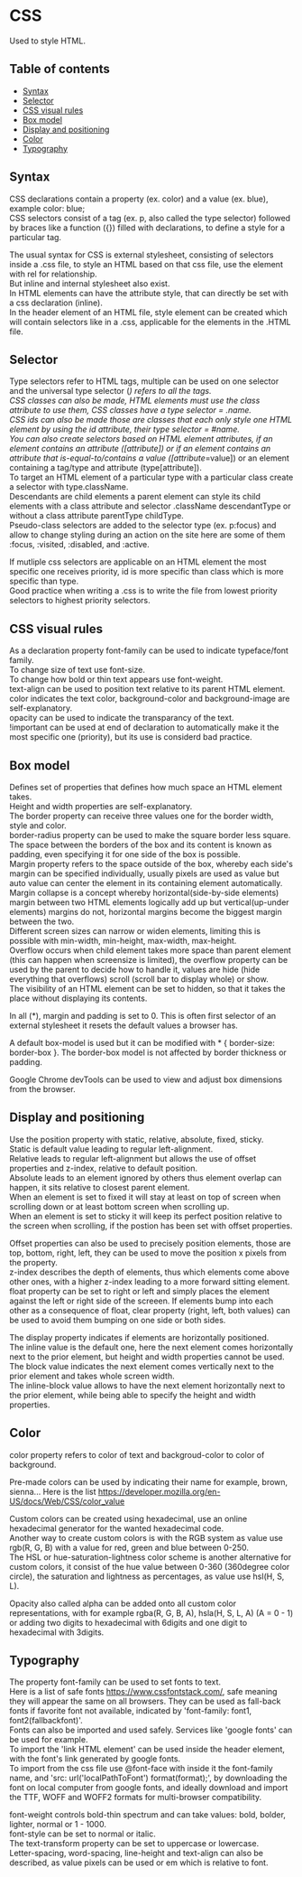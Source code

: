 # CSS
Used to style HTML.

## Table of contents
  - [Syntax](#Syntax)
  - [Selector](#Selector)
  - [CSS visual rules](#CSS-visual-rules)
  - [Box model](#Box-model)
  - [Display and positioning](#Display-and-positioning)
  - [Color](#Color)
  - [Typography](#Typography)

## Syntax
CSS declarations contain a property (ex. color) and a value (ex. blue), example color: blue;<br>
CSS selectors consist of a tag (ex. p, also called the type selector) followed by braces like a function ({}) filled with declarations, to define a style for a particular tag.

The usual syntax for CSS is external stylesheet, consisting of selectors inside a .css file, to style an HTML based on that css file, use the element <link href=pathCSS rel="stylesheet"> with rel for relationship.<br>
But inline and internal stylesheet also exist.<br>
In HTML elements can have the attribute style, that can directly be set with a css declaration (inline).<br>
In the header element of an HTML file, style element can be created which will contain selectors like in a .css, applicable for the elements in the .HTML file.<br>

## Selector
Type selectors refer to HTML tags, multiple can be used on one selector and the universal type selector (*) refers to all the tags.<br>
CSS classes can also be made, HTML elements must use the class attribute to use them, CSS classes have a type selector = .name.<br>
CSS ids can also be made those are classes that each only style one HTML element by using the id attribute, their type selector = #name.<br>
You can also create selectors based on HTML element attributes, if an element contains an attribute ([attribute]) or if an element contains an attribute that is-equal-to/contains a value ([attribute*=value]) or an element containing a tag/type and attribute (type[attribute]).<br>
To target an HTML element of a particular type with a particular class create a selector with type.className.<br>
Descendants are child elements a parent element can style its child elements with a class attribute and selector .className descendantType or without a class attribute parentType childType.<br>
Pseudo-class selectors are added to the selector type (ex. p:focus) and allow to change styling during an action on the site here are some of them :focus, :visited, :disabled, and :active.

If mutliple css selectors are applicable on an HTML element the most specific one receives priority, id is more specific than class which is more specific than type. <br>
Good practice when writing a .css is to write the file from lowest priority selectors to highest priority selectors.

## CSS visual rules
As a declaration property font-family can be used to indicate typeface/font family.<br>
To change size of text use font-size.<br>
To change how bold or thin text appears use font-weight.<br>
text-align can be used to position text relative to its parent HTML element.<br>
color indicates the text color, background-color and background-image are self-explanatory.<br>
opacity can be used to indicate the transparancy of the text.<br>
!important can be used at end of declaration to automatically make it the most specific one (priority), but its use is considerd bad practice.

## Box model
Defines set of properties that defines how much space an HTML element takes.<br>
Height and width properties are self-explanatory.<br>
The border property can receive three values one for the border width, style and color.<br>
border-radius property can be used to make the square border less square.<br>
The space between the borders of the box and its content is known as padding, even specifying it for one side of the box is possible.<br>
Margin property refers to the space outside of the box, whereby each side's margin can be specified individually, usually pixels are used as value but auto value can center the element in its containing element automatically.<br>
Margin collapse is a concept whereby horizontal(side-by-side elements) margin between two HTML elements logically add up but vertical(up-under elements) margins do not, horizontal margins become the biggest margin between the two.<br>
Different screen sizes can narrow or widen elements, limiting this is possible with min-width, min-height, max-width, max-height.<br>
Overflow occurs when child element takes more space than parent element (this can happen when screensize is limited), the overflow property can be used by the parent to decide how to handle it, values are hide (hide everything that overflows) scroll (scroll bar to display whole) or show.<br>
The visibility of an HTML element can be set to hidden, so that it takes the place without displaying its contents.

In all (*), margin and padding is set to 0. This is often first selector of an external stylesheet it resets the default values a browser has.

A default box-model is used but it can be modified with * { border-size: border-box }. The border-box model is not affected by border thickness or padding.

Google Chrome devTools can be used to view and adjust box dimensions from the browser.

## Display and positioning
Use the position property with static, relative, absolute, fixed, sticky.<br>
Static is default value leading to regular left-alignment.<br>
Relative leads to regular left-alignment but allows the use of offset properties and z-index, relative to default position.<br>
Absolute leads to an element ignored by others thus element overlap can happen, it sits relative to closest parent element.<br>
When an element is set to fixed it will stay at least on top of screen when scrolling down or at least bottom screen when scrolling up.<br>
When an element is set to sticky it will keep its perfect position relative to the screen when scrolling, if the postion has been set with offset properties.

Offset properties can also be used to precisely position elements, those are top, bottom, right, left, they can be used to move the position x pixels from the property.<br>
z-index describes the depth of elements, thus which elements come above other ones, with a higher z-index leading to a more forward sitting element.<br>
float property can be set to right or left and simply places the element against the left or right side of the screeen. If elements bump into each other as a consequence of float, clear property (right, left, both values) can be used to avoid them bumping on one side or both sides.

The display property indicates if elements are horizontally positioned.<br>
The inline value is the default one, here the next element comes horizontally next to the prior element, but height and width properties cannot be used.<br>
The block value indicates the next element comes vertically next to the prior element and takes whole screen width.<br>
The inline-block value allows to have the next element horizontally next to the prior element, while being able to specify the height and width properties.

## Color
color property refers to color of text and backgroud-color to color of background.

Pre-made colors can be used by indicating their name for example, brown, sienna... Here is the list https://developer.mozilla.org/en-US/docs/Web/CSS/color_value 

Custom colors can be created using hexadecimal, use an online hexadecimal generator for the wanted hexadecimal code.<br>
Another way to create custom colors is with the RGB system as value use rgb(R, G, B) with a value for red, green and blue between 0-250.<br>
The HSL or hue-saturation-lightness color scheme is another alternative for custom colors, it consist of the hue value between 0-360 (360degree color circle), the saturation and lightness as percentages, as value use hsl(H, S, L).

Opacity also called alpha can be added onto all custom color representations, with for example rgba(R, G, B, A), hsla(H, S, L, A) (A = 0 - 1) or adding two digits to hexadecimal with 6digits and one digit to hexadecimal with 3digits.

## Typography
The property font-family can be used to set fonts to text.<br>
Here is a list of safe fonts https://www.cssfontstack.com/, safe meaning they will appear the same on all browsers. They can be used as fall-back fonts if favorite font not available, indicated by 'font-family: font1, font2(fallbackfont)'.<br>
Fonts can also be imported and used safely. Services like 'google fonts' can be used for example.<br>
To import the 'link HTML element' can be used inside the header element, with the font's link generated by google fonts.<br>
To import from the css file use @font-face with inside it the font-family name, and 'src: url('localPathToFont') format(format);', by downloading the font on local computer from google fonts, and ideally download and import the TTF, WOFF and WOFF2 formats for multi-browser compatibility.

font-weight controls bold-thin spectrum and can take values: bold, bolder, lighter, normal or 1 - 1000.<br>
font-style can be set to normal or italic.<br>
The text-transform property can be set to uppercase or lowercase.<br>
Letter-spacing, word-spacing, line-height and text-align can also be described, as value pixels can be used or em which is relative to font.
